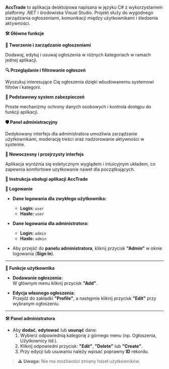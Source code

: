 **AccTrade** to aplikacja desktopowa napisana w języku C# z wykorzystaniem platformy .NET i środowiska Visual Studio. Projekt służy do wygodnego zarządzania ogłoszeniami, komunikacji między użytkownikami i śledzenia aktywności.

**🛠️ Główne funkcje**

**📌 Tworzenie i zarządzanie ogłoszeniami**

Dodawaj, edytuj i usuwaj ogłoszenia w różnych kategoriach w ramach jednej aplikacji.

**🔍 Przeglądanie i filtrowanie ogłoszeń**

Wyszukuj interesujące Cię ogłoszenia dzięki wbudowanemu systemowi filtrów i kategorii.

**🔐 Podstawowy system zabezpieczeń**

Proste mechanizmy ochrony danych osobowych i kontrola dostępu do funkcji aplikacji.

**🛡️ Panel administracyjny**

Dedykowany interfejs dla administratora umożliwia zarządzanie użytkownikami, moderację treści oraz nadzorowanie aktywności w systemie.

**🎨 Nowoczesny i przejrzysty interfejs**

Aplikacja wyróżnia się estetycznym wyglądem i intuicyjnym układem, co zapewnia komfortowe użytkowanie nawet dla początkujących.

**📖 Instrukcja obsługi aplikacji AccTrade**

**🔐 Logowanie**

- **Dane logowania dla zwykłego użytkownika:**  
  - **Login:** `user`  
  - **Hasło:** `user`

- **Dane logowania dla administratora:**  
  - **Login:** `admin`
  - **Hasło:** `admin`

- Aby przejść do **panelu administratora**, kliknij przycisk **"Admin"** w oknie logowania (**Sign In**).

---

**📌 Funkcje użytkownika**

- **Dodawanie ogłoszenia:**  
  W głównym menu kliknij przycisk **"Add"**.

- **Edycja własnego ogłoszenia:**  
  Przejdź do zakładki **"Profile"**, a następnie kliknij przycisk **"Edit"** przy wybranym ogłoszeniu.

---

**🛠️ Panel administratora**

- Aby **dodać**, **edytować** lub **usunąć** dane:
  1. Wybierz odpowiednią kategorię z górnego menu (np. Ogłoszenia, Użytkownicy itd.).
  2. Kliknij odpowiedni przycisk: **"Edit"**, **"Delete"** lub **"Create"**.
  3. Przy edycji lub usuwaniu należy wpisać poprawny **ID** rekordu.

> ⚠️ **Uwaga:** Nie ma możliwości zmiany haseł użytkowników.


